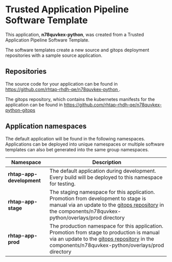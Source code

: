# Trusted Application Pipeline Software Template

This application, **n78quvkex-python**, was created from a Trusted Application Pipeline Software Template.

The software templates create a new source and gitops deployment repositories with a sample source application. 

## Repositories

The source code for your application can be found in [https://github.com/rhtap-rhdh-qe/n78quvkex-python ](https://github.com/rhtap-rhdh-qe/n78quvkex-python ).
 
The gitops repository, which contains the kubernetes manifests for the application can be found in 
[https://github.com/rhtap-rhdh-qe/n78quvkex-python-gitops ](https://github.com/rhtap-rhdh-qe/n78quvkex-python-gitops ) 

## Application namespaces 

The default application will be found in the following namespaces. Applications can be deployed into unique namespaces or multiple software templates can also bet generated into the same group namespaces.  

|  Namespace   |  Description   |  
| -------- | -------- |   
| **rhtap-app-development** | The default application during development. Every build will be deployed to this namespace for testing. | 
| **rhtap-app-stage** | The staging namespace for this application. Promotion from development to stage is manual via an update to the [gitops repository](https://github.com/rhtap-rhdh-qe/n78quvkex-python-gitops ) in the components/n78quvkex-python/overlays/prod directory |  
| **rhtap-app-prod** | The production namespace for this application. Promotion from stage to production is manual via an update to the [gitops repository](https://github.com/rhtap-rhdh-qe/n78quvkex-python-gitops ) in the components/n78quvkex-python/overlays/prod directory | 